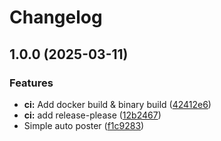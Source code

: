 # Changelog

## 1.0.0 (2025-03-11)


### Features

* **ci:** Add docker build & binary build ([42412e6](https://github.com/jurienhamaker/reddit-autoposter/commit/42412e61ea9a94fce6fe4c89f74352c39d5629b6))
* **ci:** add release-please ([12b2467](https://github.com/jurienhamaker/reddit-autoposter/commit/12b2467e1a361f149642afa3c0ce7917575fad64))
* Simple auto poster ([f1c9283](https://github.com/jurienhamaker/reddit-autoposter/commit/f1c9283741952144cf2524bee4dfb4a098585d98))
